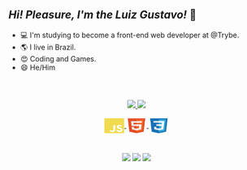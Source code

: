 ## *Hi! Pleasure, I'm the Luiz Gustavo!* 👋

- 💻 I'm studying to become a front-end web developer at @Trybe.
- 🌎 I live in Brazil.
- 😍 Coding and Games.
- 😄 He/Him
#
<br>
 <div align="center">
  <a href="https://github.com/luizsmatos">
  <img height="180em" src="https://github-readme-stats.vercel.app/api?username=luizsmatos&show_icons=true&theme=dracula&include_all_commits=true&count_private=true"/>
  <img height="180em" src="https://github-readme-stats.vercel.app/api/top-langs/?username=luizsmatos&layout=compact&langs_count=7&theme=dracula"/>
</div>
  
<div align="center" ><br>
  <img align="center" alt="Luiz-Js" height="30" width="40" src="https://raw.githubusercontent.com/devicons/devicon/master/icons/javascript/javascript-plain.svg">
  <img align="center" alt="Luiz-HTML" height="30" width="40" src="https://raw.githubusercontent.com/devicons/devicon/master/icons/html5/html5-original.svg">
  <img align="center" alt="Luiz-CSS" height="30" width="40" src="https://raw.githubusercontent.com/devicons/devicon/master/icons/css3/css3-original.svg">
</div>

#
  <div align="center" > 
    
  <a href="https://instagram.com/luizsmatos" target="_blank"><img src="https://img.shields.io/badge/-Instagram-%23E4405F?style=for-the-badge&logo=instagram&logoColor=white" target="_blank"></a>
  <a href = "mailto:contatoluizsmatos@gmail.com"><img src="https://img.shields.io/badge/-Gmail-%23333?style=for-the-badge&logo=gmail&logoColor=white" target="_blank"></a>
  <a href="https://www.linkedin.com/in/luizsmatos" target="_blank"><img src="https://img.shields.io/badge/-LinkedIn-%230077B5?style=for-the-badge&logo=linkedin&logoColor=white" target="_blank"></a> 
    
 </div>
 
<!--   ![Snake animation](https://github.com/rafaballerini/rafaballerini/blob/output/github-contribution-grid-snake.svg) -->
